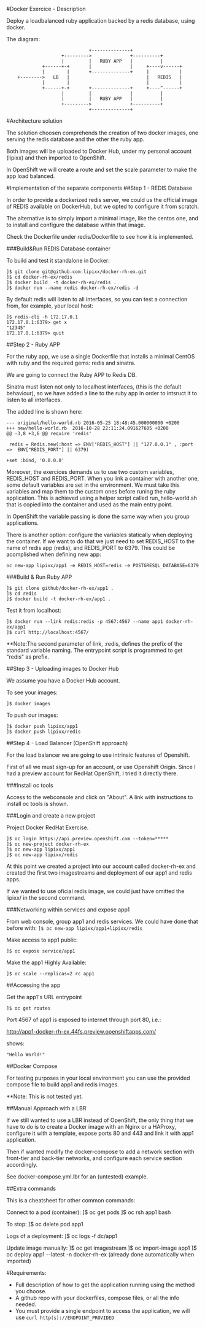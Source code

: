 #Docker Exercice - Description

Deploy a loadbalanced ruby application backed by a redis database, using docker.

The diagram: 
``` 
                              +--------------+
                    +--------->              +----------+
                    |         |   RUBY APP   |          |
             +------+-+       |              |     +----v------+
             |        |       +--------------+     |           |
    +-------->   LB   |                            |   REDIS   |
             |        |                            |           |
             +------+-+       +--------------+     +----^------+
                    |         |              |          |
                    |         |   RUBY APP   |          |
                    +--------->              +----------+
                              +--------------+
```
#Architecture solution

The solution choosen comprehends the creation of two docker images, one serving
the redis database and the other the ruby app.

Both images will be uploaded to Docker Hub, under my personal account (lipixx)
and then imported to OpenShift.

In OpenShift we will create a route and set the scale parameter to make the
app load balanced.

#Implementation of the separate components
##Step 1 - REDIS Database

In order to provide a dockerized redis server, we could us the official image 
of REDIS available on DockerHub, but we opted to configure it from scratch.

The alternative is to simply import a minimal image, like the centos one,
and to install and configure the database within that image.

Check the Dockerfile under redis/Dockerfile to see how it is implemented.

###Build&Run REDIS Database container

To build and test it standalone in Docker:
```
]$ git clone git@github.com:lipixx/docker-rh-ex.git
]$ cd docker-rh-ex/redis
]$ docker build  -t docker-rh-ex/redis .
]$ docker run --name redis docker-rh-ex/redis -d
```
By default redis will listen to all interfaces, so you can test a connection
from, for example, your local host:
```
]$ redis-cli -h 172.17.0.1
172.17.0.1:6379> get x
"12345"
172.17.0.1:6379> quit
```
##Step 2 - Ruby APP

For the ruby app, we use a single Dockerfile that installs a minimal CentOS
with ruby and the required gems: redis and sinatra.

We are going to connect the Ruby APP to Redis DB.

Sinatra must listen not only to localhost interfaces, (this is the default
behaviour), so we have added a line to the ruby app in order to intsruct it to
listen to all interfaces.

The added line is shown here:
```
--- original/hello-world.rb 2016-05-25 18:48:45.000000000 +0200
+++ new/hello-world.rb	2016-10-28 22:11:24.091627605 +0200
@@ -3,8 +3,6 @@ require 'redis'
  
 redis = Redis.new(:host => ENV["REDIS_HOST"] || "127.0.0.1" , :port =>  ENV["REDIS_PORT"] || 6379)
 
+set :bind, '0.0.0.0'
```

Moreover, the exercices demands us to use two custom variables, REDIS_HOST and
REDIS_PORT. When you link a container with another one, some default variables
are set in the environment. We must take this variables and map them to the
custom ones before runing the ruby application. This is achieved using a helper
script called run_hello-world.sh that is copied into the container and used
as the main entry point.

In OpenShift the variable passing is done the same way when you group applications.

There is another option: configure the variables statically when deploying
the container. If we want to do that we just need to set REDIS_HOST to the name of redis
app (redis), and REDIS_PORT to 6379. This could be acomplished when defining new app:

  ```oc new-app lipixx/app1 -e REDIS_HOST=redis -e POSTGRESQL_DATABASE=6379```

###Build & Run Ruby APP
```
]$ git clone github/docker-rh-ex/app1 .
]$ cd redis
]$ docker build -t docker-rh-ex/app1 .
```
Test it from localhost:
```
]$ docker run --link redis:redis -p 4567:4567 --name app1 docker-rh-ex/app1
]$ curl http://localhost:4567/
```
**Note:The second parameter of link, :redis, defines the prefix of the standard
variable naming. The entrypoint script is programmed to get "redis" as prefix.

##Step 3 - Uploading images to Docker Hub

We assume you have a Docker Hub account.

To see your images:
```
]$ docker images 
```

To push our images:
```
]$ docker push lipixx/app1
]$ docker push lipixx/redis
```

##Step 4 - Load Balancer (OpenShift approach)

For the load balancer we are going to use intrinsic features of Openshift. 

First of all we must sign-up for an account, or use Openshift Origin. Since I
had a preview account for RedHat OpenShift, I tried it directly there.

###Install oc tools

Access to the webconsole and click on "About". A link with instructions to
install oc tools is shown.

###Login and create a new project

Project Docker RedHat Exercise.

```
]$ oc login https://api.preview.openshift.com --token=*****
]$ oc new-project docker-rh-ex
]$ oc new-app lipixx/app1
]$ oc new-app lipixx/redis
```

At this point we created a project into our account called docker-rh-ex and
created the first two imagestreams and deployment of our app1 and redis apps.

If we wanted to use oficial redis image, we could just have omitted the lipixx/ 
in the second command.

###Networking within services and expose app1

From web console, group app1 and redis services. We could have done that before
with:
```]$ oc new-app lipixx/app1+lipixx/redis```

Make access to app1 public:
```
]$ oc expose service/app1
```

Make the app1 Highly Available:
```
]$ oc scale --replicas=2 rc app1
```

##Accessing the app

Get the app1's URL entrypoint
```
]$ oc get routes
```

Port 4567 of app1 is exposed to internet through port 80, i.e.:

http://app1-docker-rh-ex.44fs.preview.openshiftapps.com/

shows:

```
"Hello World!" 
```

##Docker Compose

For testing purposes in your local environment you can use the provided compose
file to build app1 and redis images.

**Note: This is not tested yet.

##Manual Approach with a LBR

If we still wanted to use a LBR instead of OpenShift, the only thing that we
have to do is to create a Docker image with an Nginx or a HAProxy, configure it
with a template, expose ports 80 and 443 and link it with app1 application.

Then if wanted modify the docker-compose to add a network section with front-tier
and back-tier networks, and configure each service section accordingly.

See docker-compose.yml.lbr for an (untested) example.

##Extra commands

This is a cheatsheet for other common commands:

Connect to a pod (container):
]$ oc get pods
]$ oc rsh app1 bash

To stop:
]$ oc delete pod app1

Logs of a deployment:
]$ oc logs -f dc/app1

Update image manually:
]$ oc get imagestream
]$ oc import-image app1
]$ oc deploy app1 --latest -n docker-rh-ex (already done automatically when imported)

#Requirements: 

   - Full description of how to get the application running using the method you choose.
   - A github repo with your dockerfiles, compose files, or all the info needed.
   - You must provide a single endpoint to access the application, we will use `curl http(s)://ENDPOINT_PROVIDED` 


